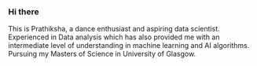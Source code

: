 ### Hi there 

This is Prathiksha, a dance enthusiast and aspiring data scientist. 
Experienced in Data analysis which has also provided me with an intermediate level of understanding in machine learning and AI algorithms. 
Pursuing my Masters of Science in University of Glasgow. 
